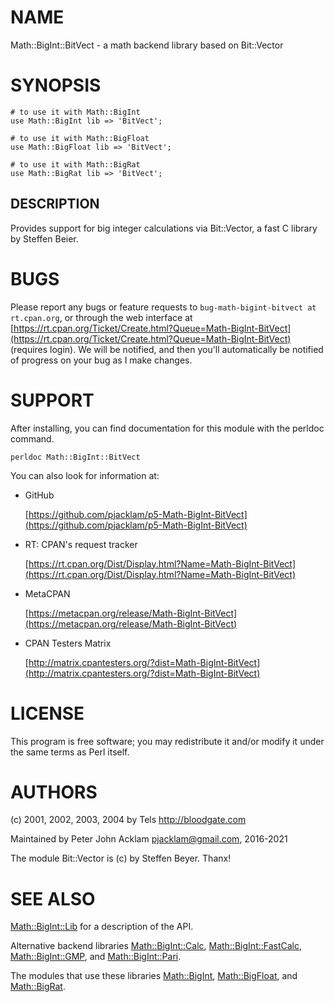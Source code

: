 # NAME

Math::BigInt::BitVect - a math backend library based on Bit::Vector

# SYNOPSIS

    # to use it with Math::BigInt
    use Math::BigInt lib => 'BitVect';

    # to use it with Math::BigFloat
    use Math::BigFloat lib => 'BitVect';

    # to use it with Math::BigRat
    use Math::BigRat lib => 'BitVect';

## DESCRIPTION

Provides support for big integer calculations via Bit::Vector, a fast C library
by Steffen Beier.

# BUGS

Please report any bugs or feature requests to
`bug-math-bigint-bitvect at rt.cpan.org`, or through the web interface at
[https://rt.cpan.org/Ticket/Create.html?Queue=Math-BigInt-BitVect](https://rt.cpan.org/Ticket/Create.html?Queue=Math-BigInt-BitVect)
(requires login). We will be notified, and then you'll automatically be
notified of progress on your bug as I make changes.

# SUPPORT

After installing, you can find documentation for this module with the perldoc
command.

    perldoc Math::BigInt::BitVect

You can also look for information at:

- GitHub

    [https://github.com/pjacklam/p5-Math-BigInt-BitVect](https://github.com/pjacklam/p5-Math-BigInt-BitVect)

- RT: CPAN's request tracker

    [https://rt.cpan.org/Dist/Display.html?Name=Math-BigInt-BitVect](https://rt.cpan.org/Dist/Display.html?Name=Math-BigInt-BitVect)

- MetaCPAN

    [https://metacpan.org/release/Math-BigInt-BitVect](https://metacpan.org/release/Math-BigInt-BitVect)

- CPAN Testers Matrix

    [http://matrix.cpantesters.org/?dist=Math-BigInt-BitVect](http://matrix.cpantesters.org/?dist=Math-BigInt-BitVect)

# LICENSE

This program is free software; you may redistribute it and/or modify it under
the same terms as Perl itself.

# AUTHORS

(c) 2001, 2002, 2003, 2004 by Tels http://bloodgate.com

Maintained by Peter John Acklam <pjacklam@gmail.com>, 2016-2021

The module Bit::Vector is (c) by Steffen Beyer. Thanx!

# SEE ALSO

[Math::BigInt::Lib](https://metacpan.org/pod/Math%3A%3ABigInt%3A%3ALib) for a description of the API.

Alternative backend libraries [Math::BigInt::Calc](https://metacpan.org/pod/Math%3A%3ABigInt%3A%3ACalc), [Math::BigInt::FastCalc](https://metacpan.org/pod/Math%3A%3ABigInt%3A%3AFastCalc),
[Math::BigInt::GMP](https://metacpan.org/pod/Math%3A%3ABigInt%3A%3AGMP), and [Math::BigInt::Pari](https://metacpan.org/pod/Math%3A%3ABigInt%3A%3APari).

The modules that use these libraries [Math::BigInt](https://metacpan.org/pod/Math%3A%3ABigInt), [Math::BigFloat](https://metacpan.org/pod/Math%3A%3ABigFloat), and
[Math::BigRat](https://metacpan.org/pod/Math%3A%3ABigRat).
